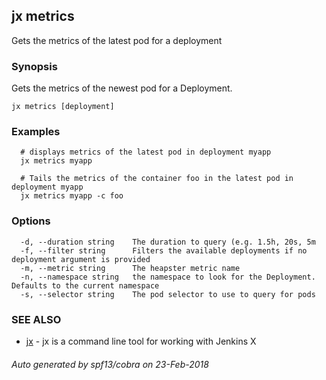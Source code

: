 ## jx metrics

Gets the metrics of the latest pod for a deployment

### Synopsis


Gets the metrics of the newest pod for a Deployment.

```
jx metrics [deployment]
```

### Examples

```
  # displays metrics of the latest pod in deployment myapp
  jx metrics myapp
  
  # Tails the metrics of the container foo in the latest pod in deployment myapp
  jx metrics myapp -c foo
```

### Options

```
  -d, --duration string    The duration to query (e.g. 1.5h, 20s, 5m
  -f, --filter string      Filters the available deployments if no deployment argument is provided
  -m, --metric string      The heapster metric name
  -n, --namespace string   the namespace to look for the Deployment. Defaults to the current namespace
  -s, --selector string    The pod selector to use to query for pods
```

### SEE ALSO
* [jx](jx.md)	 - jx is a command line tool for working with Jenkins X

###### Auto generated by spf13/cobra on 23-Feb-2018
